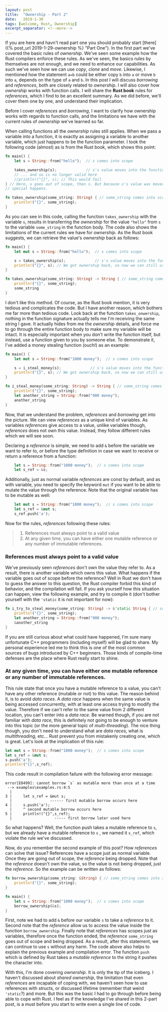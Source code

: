 ```yaml
---
layout: post
title:  "Ownership - Part 2"
date:   2019-1-30
tags: [welcome, Rust, Ownership]
excerpt_separator: <!--more-->
---
```


If you are here and havn't read part one you should probably start [there]({% post_url 2019-1-29-ownership %} "Part One"). In the first part we've covered the basic rules of *ownership*. We've seen some example how the Rust compilers enforce these rules. As we've seen, the basics rules by themselves are not enough, and we need to enhance our capabilities. As such we've seen how we can use *copy*, *clone* and *move*. Likewise, I mentioned how the statement `a=b` could be either copy `b` into `a` or move `b` into `a`, depends on the type of `a` and `b`. In this post I will discuss *borrowing* and *references*, both are closely related to *ownership*. I will also cover how *ownership* works with function calls. I will share the **Rust book** rules for *references*, which I find to be an excellent summary. As we did before, we'll cover them one by one, and understand their implication.
<!--more-->

Before I cover *references* and *borrowing*, I want to clarify how ownership works with regards to function calls, and the limitations we have with the current rules of *ownership* we've learned so far.

When calling functions all the *ownership* rules still applies. When we pass a variable into a function, it is exactly as assigning a variable to another variable, which just happens to be the function parameter. I took the following code (almost) as is from the Rust book, which shows this point:


```rust
fn main() {
    let s = String::from("hello");  // s comes into scope

    takes_ownership(s);             // s's value moves into the function...
    // ... and so is no longer valid here
    //println!("{}", s); // This would fail
} // Here, x goes out of scope, then s. But because s's value was moved, nothing
// special happens.

fn takes_ownership(some_string: String) { // some_string comes into scope
    println!("{}", some_string);
} 
``` 

As you can see in this code, calling the function `takes_ownership` with the variable `s`, results in transferring the *ownership* for the value `"hello"` from `s` to the variable `some_string` in the function body. The code also shows the limitations of the current rules we have for *ownership*. As the Rust book suggests, we can retrieve the value's *ownership* back as follows:

```rust
fn main() {
    let mut s = String::from("hello");  // s comes into scope

    s = takes_ownership(s);             // s's value moves into the function, but we get it back
    println!("{}", s); // We got ownership back, so now we can still use s
}

fn takes_ownership(some_string: String) -> String { // some_string comes into scope
    println!("{}", some_string);
    some_string
} 
```

I don't like this method. Of course, as the Rust book mention, it is very tedious and complicates the code. But I have another reason, which bothers me far more than tedious code. Look back at the function `takes_onwership`, nothing in the function signature actually tells me I'm receiving the same string I gave. It actually hides from me the *ownership* details, and force me to go through the entire function body to make sure my variable will be intact. It is especially important when you don't write the function itself, but instead, use a function given to you by someone else. To demonstrate it, I've added a money stealing function (ouch!) as an example:

```rust
fn main() {
    let mut s = String::from("1000 money");  // s comes into scope

    s = i_steal_money(s);             // s's value moves into the function, but we get it back
    println!("{}", s); // We got ownership back, so now we can still use s
}

fn i_steal_money(some_string: String) -> String { // some_string comes into scope
    println!("{}", some_string);
    let another_string = String::from("900 money");
    another_string
} 
```

Now, that we understand the problem, *references* and *borrowing* get into the picture. We can view *references* as a unique kind of variables. As variables *references* give access to a value, unlike variables though, *references* does not own this value. Instead, they follow different rules which we will see soon.

Declaring a *reference* is simple, we need to add `&` before the variable we want to refer to, or before the type definition in case we want to receive or return a reference from a function:
```rust
    let s = String::from("1000 money");  // s comes into scope
    let s_ref = &s;
```

Additionally, just as normal variable *references* are const by default, and as with variable, you need to specify the keyword `mut` if you want to be able to mutate the value through the reference. Note that the original variable has to be mutable as well:

```rust
    let mut s = String::from("1000 money");  // s comes into scope
    let s_ref = &mut s;
    s_ref.push('a');
```

Now for the rules, *references* following these rules:

>1) References must always point to a valid value
>2) At any given time, you can have either one mutable reference or any number of immutable references.

### References must always point to a valid value
We've previously seen *references* don't own the value they refer to. As a result, there is another variable which owns this value. What happens if the variable goes out of scope before the reference? Well in Rust we don't have to guess the answer to this question, the Rust compiler forbid this kind of behavior, and the compilation will fail. If you ask yourself how this situation can happen, view the following example, and try to compile it (don't bother yourself with the `'static` it is not important for now):

```rust
fn i_try_to_steal_money(some_string: String) -> &'static String { // some_string comes into scope
    println!("{}", some_string);
    let another_string = String::from("900 money");
    &another_string
}
```

If you are still curious about what could have happened, I'm sure many unfortunate C++ programmers (including myself) will be glad to share. My personal experience led me to think this is one of the most common sources of bugs introduced by C++ beginners. Those kinds of compile-time defenses are the place where Rust really start to shine.

### At any given time, you can have either one mutable reference or any number of immutable references.

This rule state that once you have a mutable reference to a value, you can't have any other reference (mutable or not) to this value. The reason behind it, is to avoid *data races*. A *data race* happens when the same value is being accessed concurrently, with at least one access trying to modify the value. Therefore if we can't refer to the same value from 2 different location, you can't enter into a *data race*. Be warned though, if you are not familiar with *data race*, this is definitely not going to be enough to venture into this topic (or the more general topic of *multi-threading*). The nice thing though, you don't need to understand what are *data races*, what is *multithreading*, etc... Rust prevent you from mistakenly creating one, which is great. Let's look at the implication of this rule:

```rust
let mut s = String::from("1000 money");  // s comes into scope
let s_ref = &mut s;
s.push('a');
println!("{}",s_ref); 
```

This code result in compilation failure with the following error message:

```
error[E0499]: cannot borrow `s` as mutable more than once at a time
 --> examples\examples.rs:4:5
  |
3 |     let s_ref = &mut s;
  |                 ------ first mutable borrow occurs here
4 |     s.push('a');
  |     ^ second mutable borrow occurs here
5 |     println!("{}",s_ref);
  |                   ----- first borrow later used here
```

So what happens? Well, the function push takes a mutable reference to `s`, but we already have a mutable reference to `s` , we named it `s_ref`, which violate the rule we've discussed.

Now, do you remember the second example of this post? How *references* can solve that issue? References have a scope just as normal variable. Once they are going out of scope, the *reference* being dropped. Note that the *reference* doesn't own the value, so the value is not being dropped, just the *reference*. So the example can be written as follows:

```rust
fn borrow_ownership(some_string: &String) { // some_string comes into scope
    println!("{}", some_string);
}

fn main() {
    let s = String::from("1000 money");  // s comes into scope
    borrow_ownership(&s);
}
```

First, note we had to add `&` before our variable `s` to take a *reference* to it. Second note that the *reference* allow us to access the value inside the function `borrow_ownership`. Finally note that *references* has scopes just as variables, therefore once the function ended, the *reference* `some_string` goes out of scope and being dropped. As a result, after this statement, we can continue to use `s` without any harm.  The code above also helps to explain the previous example and compilation error. The function `push` which is defined by Rust takes a *mutable reference* to the string it pushes the character into.

With this, I'm done covering *ownership*. It is only the tip of the iceberg. I haven't discussed about *shared ownership*, the limitation that even *references* are incapable of coping with, we haven't seen how to use references with structs, or discussed lifetime (remember that weird `'static`?) and more. But this was the basic I had to go through before being able to cope with Rust. I feel as if the knowledge I've shared in this 2-part post, is a must before you start to write even a single line of code.

